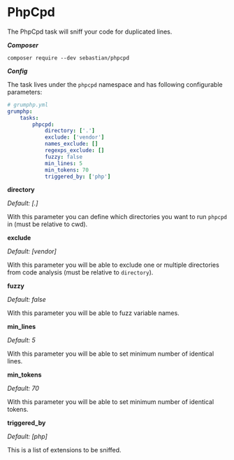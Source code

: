 # PhpCpd

The PhpCpd task will sniff your code for duplicated lines.

***Composer***

```
composer require --dev sebastian/phpcpd
```

***Config***

The task lives under the `phpcpd` namespace and has following configurable parameters:

```yaml
# grumphp.yml
grumphp:
    tasks:
        phpcpd:
            directory: ['.']
            exclude: ['vendor']
            names_exclude: []
            regexps_exclude: []
            fuzzy: false
            min_lines: 5
            min_tokens: 70
            triggered_by: ['php']
```

**directory**

*Default: [.]*

With this parameter you can define which directories you want to run `phpcpd` in (must be relative to cwd).

**exclude**

*Default: [vendor]*

With this parameter you will be able to exclude one or multiple directories from code analysis (must be relative to `directory`).

**fuzzy**

*Default: false*

With this parameter you will be able to fuzz variable names.

**min_lines**

*Default: 5*

With this parameter you will be able to set minimum number of identical lines.

**min_tokens**

*Default: 70*

With this parameter you will be able to set minimum number of identical tokens.

**triggered_by**

*Default: [php]*

This is a list of extensions to be sniffed.

